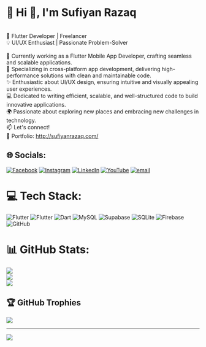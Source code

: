 # 💫 Hi 👋, I'm Sufiyan Razaq
<br>🚀 Flutter Developer | Freelancer<br>💡 UI/UX Enthusiast | Passionate Problem-Solver<br><br>🔭 Currently working as a Flutter Mobile App Developer, crafting seamless and scalable applications.<br>📱 Specializing in cross-platform app development, delivering high-performance solutions with clean and maintainable code.<br>✨ Enthusiastic about UI/UX design, ensuring intuitive and visually appealing user experiences.<br>💻 Dedicated to writing efficient, scalable, and well-structured code to build innovative applications.<br>🌍 Passionate about exploring new places and embracing new challenges in technology.<br>📫 Let's connect!<br>🔗 Portfolio: http://sufiyanrazaq.com/


## 🌐 Socials:
[![Facebook](https://img.shields.io/badge/Facebook-%231877F2.svg?logo=Facebook&logoColor=white)](https://facebook.com/https://www.facebook.com/people/Sufiyan-Razaq/pfbid02Hp6T6cFJgXnyPzk4uXfcNtwV8UZ3nWLo8a3VDLsc4nxWzZKMgMA3mMjPMydG8kqml/?mibextid=ZbWKwL) [![Instagram](https://img.shields.io/badge/Instagram-%23E4405F.svg?logo=Instagram&logoColor=white)](https://instagram.com/https://www.instagram.com/sufiyan_razaq?igsh=Nmp0Njhrd3ZsNmp6) [![LinkedIn](https://img.shields.io/badge/LinkedIn-%230077B5.svg?logo=linkedin&logoColor=white)](https://linkedin.com/in/https://www.linkedin.com/in/sufiyan-razaq-17434625a/) [![YouTube](https://img.shields.io/badge/YouTube-%23FF0000.svg?logo=YouTube&logoColor=white)](https://youtube.com/@https://www.youtube.com/@FlutterDeveloper578) [![email](https://img.shields.io/badge/Email-D14836?logo=gmail&logoColor=white)](mailto:me@sufiyanrazaq.com) 

# 💻 Tech Stack:
![Flutter](https://img.shields.io/badge/Flutter-%2302569B.svg?style=for-the-badge&logo=Flutter&logoColor=white) ![Flutter](https://img.shields.io/badge/Flutter-%2302569B.svg?style=for-the-badge&logo=Flutter&logoColor=white) ![Dart](https://img.shields.io/badge/dart-%230175C2.svg?style=for-the-badge&logo=dart&logoColor=white) ![MySQL](https://img.shields.io/badge/mysql-4479A1.svg?style=for-the-badge&logo=mysql&logoColor=white) ![Supabase](https://img.shields.io/badge/Supabase-3ECF8E?style=for-the-badge&logo=supabase&logoColor=white) ![SQLite](https://img.shields.io/badge/sqlite-%2307405e.svg?style=for-the-badge&logo=sqlite&logoColor=white) ![Firebase](https://img.shields.io/badge/firebase-a08021?style=for-the-badge&logo=firebase&logoColor=ffcd34) ![GitHub](https://img.shields.io/badge/github-%23121011.svg?style=for-the-badge&logo=github&logoColor=white)
# 📊 GitHub Stats:
![](https://github-readme-stats.vercel.app/api?username=SufiyanRazaq&theme=dark&hide_border=false&include_all_commits=true&count_private=true)<br/>
![](https://github-readme-streak-stats.herokuapp.com/?user=SufiyanRazaq&theme=dark&hide_border=false)<br/>
![](https://github-readme-stats.vercel.app/api/top-langs/?username=SufiyanRazaq&theme=dark&hide_border=false&include_all_commits=true&count_private=true&layout=compact)

## 🏆 GitHub Trophies
![](https://github-profile-trophy.vercel.app/?username=SufiyanRazaq&theme=radical&no-frame=false&no-bg=false&margin-w=4)

---
[![](https://visitcount.itsvg.in/api?id=SufiyanRazaq&icon=0&color=0)](https://visitcount.itsvg.in)

<!-- Proudly created with GPRM ( https://gprm.itsvg.in ) -->
